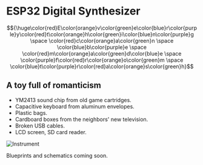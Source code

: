 # ESP32 Digital Synthesizer
$${\huge\color{red}E\color{orange}v\color{green}e\color{blue}r\color{purple}y\color{red}t\color{orange}h\color{green}i\color{blue}n\color{purple}g \space 
\color{red}c\color{orange}a\color{green}n \space 
\color{blue}b\color{purple}e \space 
\color{red}m\color{orange}a\color{green}d\color{blue}e \space 
\color{purple}f\color{red}r\color{orange}o\color{green}m \space 
\color{blue}t\color{purple}r\color{red}a\color{orange}s\color{green}h}$$
## A toy full of romanticism
- YM2413 sound chip from old game cartridges.
- Capacitive keyboard from aluminum envelopes.
- Plastic bags.
- Cardboard boxes from the neighbors' new television.
- Broken USB cables.
- LCD screen, SD card reader.

![Instrument](https://github.com/Plopez230/esp32_sequencer/assets/4245390/60189cc3-7199-46ca-8484-0ef6a5fd2f9a)

Blueprints and schematics coming soon.
